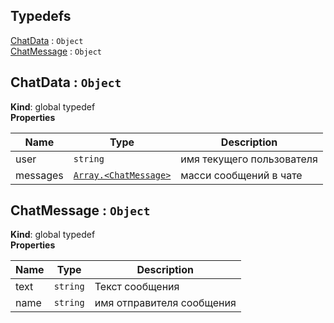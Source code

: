 ## Typedefs

<dl>
<dt><a href="#ChatData">ChatData</a> : <code>Object</code></dt>
<dd></dd>
<dt><a href="#ChatMessage">ChatMessage</a> : <code>Object</code></dt>
<dd></dd>
</dl>

<a name="ChatData"></a>

## ChatData : <code>Object</code>
**Kind**: global typedef  
**Properties**

| Name | Type | Description |
| --- | --- | --- |
| user | <code>string</code> | имя текущего пользователя |
| messages | [<code>Array.&lt;ChatMessage&gt;</code>](#ChatMessage) | масси сообщений в чате |

<a name="ChatMessage"></a>

## ChatMessage : <code>Object</code>
**Kind**: global typedef  
**Properties**

| Name | Type | Description |
| --- | --- | --- |
| text | <code>string</code> | Текст сообщения |
| name | <code>string</code> | имя отправителя сообщения |

